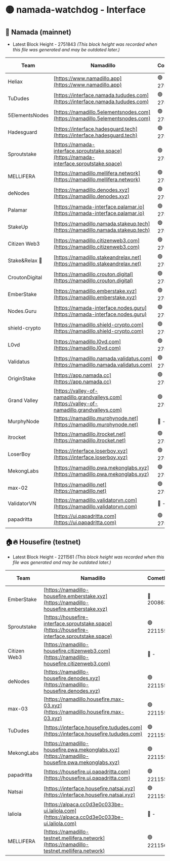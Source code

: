 # 🟡 namada-watchdog - Interface

## 🚀 Namada (mainnet)
- Latest Block Height - 2751843 *(This block height was recorded when this file was generated and may be outdated later.)*

| Team | Namadillo | CometBFT | Indexer | MASP Indexer |
|-|-|-|-|-|
| Heliax | [https://www.namadillo.app](https://www.namadillo.app) | 🟢 2751822 | 🟢 2751822 | 🟢 2751822 |
| TuDudes | [https://interface.namada.tududes.com](https://interface.namada.tududes.com) | 🟢 2751822 | 🟢 2751821 | 🟢 2751822 |
| 5ElementsNodes | [https://namadillo.5elementsnodes.com](https://namadillo.5elementsnodes.com) | 🟢 2751823 | 🟢 2751823 | 🟢 2751823 |
| Hadesguard | [https://interface.hadesguard.tech](https://interface.hadesguard.tech) | 🟢 2751824 | 🟢 2751824 | 🟢 2751824 |
| Sproutstake | [https://namada-interface.sproutstake.space](https://namada-interface.sproutstake.space) | 🟢 2751824 | 🟢 2751824 | 🟢 2751825 |
| MELLIFERA | [https://namadillo.mellifera.network](https://namadillo.mellifera.network) | 🟢 2751826 | 🟢 2751826 | 🟢 2751826 |
| deNodes | [https://namadillo.denodes.xyz](https://namadillo.denodes.xyz) | 🟢 2751826 | 🟢 2751827 | 🟢 2751826 |
| Palamar | [https://namada-interface.palamar.io](https://namada-interface.palamar.io) | 🟢 2751827 | 🟢 2751827 | 🟢 2751827 |
| StakeUp | [https://namadillo.namada.stakeup.tech](https://namadillo.namada.stakeup.tech) | 🟢 2751828 | 🟢 2751828 | 🟢 2751828 |
| Citizen Web3 | [https://namadillo.citizenweb3.com](https://namadillo.citizenweb3.com) | 🟢 2751829 | 🟢 2751829 | 🟢 2751829 |
| Stake&Relax 🦥 | [https://namadillo.stakeandrelax.net](https://namadillo.stakeandrelax.net) | 🟢 2751830 | 🟢 2751830 | 🟢 2751830 |
| CroutonDigital | [https://namadillo.crouton.digital](https://namadillo.crouton.digital) | 🟢 2751831 | 🟢 2751831 | 🟢 2751831 |
| EmberStake | [https://namadillo.emberstake.xyz](https://namadillo.emberstake.xyz) | 🟢 2751831 | 🟢 2751831 | 🟢 2751831 |
| Nodes.Guru | [https://namada-interface.nodes.guru](https://namada-interface.nodes.guru) | 🟢 2751832 | 🟢 2751832 | 🟢 2751832 |
| shield-crypto | [https://namadillo.shield-crypto.com](https://namadillo.shield-crypto.com) | 🟢 2751833 | 🟢 2751832 | 🟢 2751832 |
| L0vd | [https://namadillo.l0vd.com](https://namadillo.l0vd.com) | 🟢 2751834 | 🟢 2751833 | 🟢 2751834 |
| Validatus | [https://namadillo.namada.validatus.com](https://namadillo.namada.validatus.com) | 🟢 2751835 | 🟢 2751835 | 🟢 2751834 |
| OriginStake | [https://app.namada.cc](https://app.namada.cc) | 🟢 2751835 | 🟢 2751835 | 🟢 2751835 |
| Grand Valley | [https://valley-of-namadillo.grandvalleys.com](https://valley-of-namadillo.grandvalleys.com) | 🟢 2751836 | 🟢 2751836 | 🟢 2751836 |
| MurphyNode | [https://namadillo.murphynode.net](https://namadillo.murphynode.net) | 🔴 - | 🔴 - | 🔴 - |
| itrocket | [https://namadillo.itrocket.net](https://namadillo.itrocket.net) | 🟢 2751838 | 🟢 2751838 | 🟢 2751838 |
| LoserBoy | [https://interface.loserboy.xyz](https://interface.loserboy.xyz) | 🟢 2751839 | 🟢 2751839 | 🟢 2751839 |
| MekongLabs | [https://namadillo.pwa.mekonglabs.xyz](https://namadillo.pwa.mekonglabs.xyz) | 🟢 2751840 | 🟢 2751840 | 🟢 2751839 |
| max-02 | [https://namadillo.net](https://namadillo.net) | 🟢 2751840 | 🟢 2751840 | 🟢 2751840 |
| ValidatorVN | [https://namadillo.validatorvn.com](https://namadillo.validatorvn.com) | 🔴 - | 🔴 - | 🔴 - |
| papadritta | [https://ui.papadritta.com](https://ui.papadritta.com) | 🟢 2751843 | 🟢 2751843 | 🟢 2751843 |

## 🏠🔥 Housefire (testnet)
- Latest Block Height - 2211561 *(This block height was recorded when this file was generated and may be outdated later.)*

| Team | Namadillo | CometBFT | Indexer | MASP Indexer |
|-|-|-|-|-|
| EmberStake | [https://namadillo-housefire.emberstake.xyz](https://namadillo-housefire.emberstake.xyz) | 🔴 2008636 | 🔴 - | 🔴 - |
| Sproutstake | [https://housefire-interface.sproutstake.space](https://housefire-interface.sproutstake.space) | 🟢 2211554 | 🟢 2211554 | 🟢 2211554 |
| Citizen Web3 | [https://namadillo-housefire.citizenweb3.com](https://namadillo-housefire.citizenweb3.com) | 🔴 - | 🟢 2211555 | 🟢 2211555 |
| deNodes | [https://namadillo-housefire.denodes.xyz](https://namadillo-housefire.denodes.xyz) | 🟢 2211556 | 🟢 2211556 | 🟢 2211556 |
| max-03 | [https://namadillo.housefire.max-03.xyz](https://namadillo.housefire.max-03.xyz) | 🟢 2211557 | 🔴 2167206 | 🟢 2211557 |
| TuDudes | [https://interface.housefire.tududes.com](https://interface.housefire.tududes.com) | 🟢 2211558 | 🟢 2211557 | 🟢 2211557 |
| MekongLabs | [https://namadillo-housefire.pwa.mekonglabs.xyz](https://namadillo-housefire.pwa.mekonglabs.xyz) | 🟢 2211558 | 🟢 2211558 | 🟢 2211558 |
| papadritta | [https://housefire.ui.papadritta.com](https://housefire.ui.papadritta.com) | 🟢 2211558 | 🟢 2211558 | 🟢 2211558 |
| Natsai | [https://interface.housefire.natsai.xyz](https://interface.housefire.natsai.xyz) | 🟢 2211559 | 🟢 2211559 | 🟢 2211559 |
| laliola | [https://alpaca.cc0d3e0c033be-ui.laliola.com](https://alpaca.cc0d3e0c033be-ui.laliola.com) | 🔴 - | 🔴 - | 🔴 - |
| MELLIFERA | [https://namadillo-testnet.mellifera.network](https://namadillo-testnet.mellifera.network) | 🟢 2211561 | 🟢 2211561 | 🟢 2211561 |

